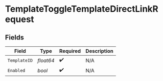 # TemplateToggleTemplateDirectLinkRequest


## Fields

| Field              | Type               | Required           | Description        |
| ------------------ | ------------------ | ------------------ | ------------------ |
| `TemplateID`       | *float64*          | :heavy_check_mark: | N/A                |
| `Enabled`          | *bool*             | :heavy_check_mark: | N/A                |